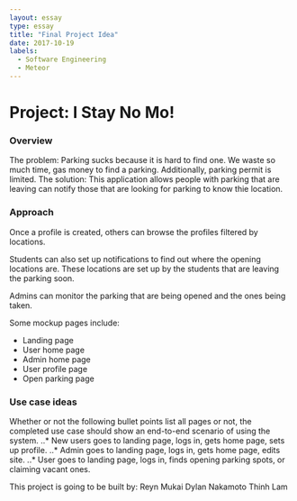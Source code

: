 ```yaml
---
layout: essay
type: essay
title: "Final Project Idea"
date: 2017-10-19
labels:
  - Software Engineering
  - Meteor
---
```


# Project: I Stay No Mo!
### Overview
The problem: Parking sucks because it is hard to find one. We waste so much time, gas money to find a parking. Additionally, parking permit is limited.
The solution: This application allows people with parking that are leaving can notify those that are looking for parking to know thie location.

### Approach
Once a profile is created, others can browse the profiles filtered by locations. 

Students can also set up notifications to find out where the opening locations are. These locations are set up by the students that are leaving the parking soon.

Admins can monitor the parking that are being opened and the ones being taken.

Some mockup pages include:
+ Landing page
+ User home page
+ Admin home page
+ User profile page
+ Open parking page

### Use case ideas
Whether or not the following bullet points list all pages or not, the completed use case should show an end-to-end scenario of using the system.
..* New users goes to landing page, logs in, gets home page, sets up profile.
..* Admin goes to landing page, logs in, gets home page, edits site.
..* User goes to landing page, logs in, finds opening parking spots, or claiming vacant ones.

This project is going to be built by:
Reyn Mukai
Dylan Nakamoto
Thinh Lam
